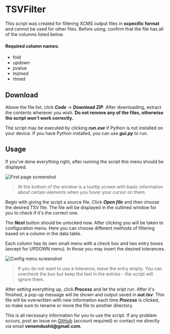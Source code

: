 # TSVFilter

This script was created for filtering XCMS output files in **scpecific format** and cannot be used for other files. Before using, confirm that the file has all of the columns listed below.

#### Required column names:
* fold
* updown
* pvalue
* mzmed
* rtmed


## Download

Above the file list, click ***Code*** → ***Download ZIP***. After downloading, extract the contents wherever you wish. **Do not remove any of the files, otherwise the script won't work correctly.**


The script may be executed by clicking ***<span>run.exe</span>*** if Python is not installed on your device. If you have Python installed, you can use ***<span>gui.py</span>*** to run.


## Usage 

If you've done everything right, after running the script this menu should be displayed.

<!-- Obrazek prvni stranky -->
![First page screenshot](https://imgur.com/0ynJCvZ.png)

> At the bottom of the window is a tooltip screen with basic information about certain elements when you hover your cursor on them.

Begin with giving the script a source file. Click ***Open file*** and then choose the desired TSV file. The file will be displayed in the outlined window for you to check if it's the correct one.

The ***Next*** button should be unlocked now. After clicking you will be taken to configuration menu. Here you can choose different methods of filtering based on a column in the data table.

Each column has its own small menu with a check box and two entry boxes (except for UPDOWN menu). In those you may insert the desired tolerances.

![Config menu screenshot](https://imgur.com/wAAMACj.png)

> If you do not want to use a tolerance, leave the entry empty. You can unecheck the box but keep the text in the entries - the script will ignore them.

After setting everything up, click ***Process*** and let the sript run. After it's finished, a pop-up message will be shown and output saved in ***<span>out.tsv</span>***. This file will be overwritten with new information each time ***Process*** is clicked, so make sure to rename or move the file to another directory.

This is all necessary information for you to use the script. If any problem occurs, post an issue on [GitHub](https://github.com/xdNecron/TSVFilter/issues) (account required) or contact me directly via email **venomdushii<span>@gmail.com</span>**.